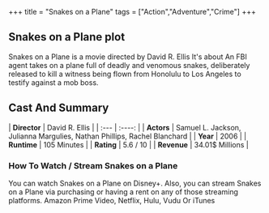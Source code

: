 +++
title = "Snakes on a Plane"
tags = ["Action","Adventure","Crime"]
+++
## Snakes on a Plane plot
Snakes on a Plane is a movie directed by David R. Ellis It's about An FBI agent takes on a plane full of deadly and venomous snakes, deliberately released to kill a witness being flown from Honolulu to Los Angeles to testify against a mob boss.
## Cast And Summary
| **Director**      | David R. Ellis |
    | :---        |    :----:   |
    |  **Actors** | Samuel L. Jackson, Julianna Margulies, Nathan Phillips, Rachel Blanchard |
    | **Year**   | 2006    |
    |  **Runtime** | 105 Minutes |
    |  **Rating** | 5.6 / 10 | 
    |  **Revenue** | 34.01$ Millions |
### How To Watch / Stream Snakes on a Plane
You can watch Snakes on a Plane on Disney+.
Also, you can stream Snakes on a Plane via purchasing or having a rent on any of those streaming platforms.
Amazon Prime Video, Netflix, Hulu, Vudu Or iTunes